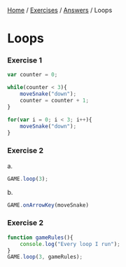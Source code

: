 [Home](../../README.md) / [Exercises](../README.md) / [Answers](./) / Loops

# Loops

### Exercise 1

```javascript
var counter = 0;

while(counter < 3){
    moveSnake("down");
    counter = counter + 1;
}
```

```javascript
for(var i = 0; i < 3; i++){
    moveSnake("down");
}
```

### Exercise 2

a.
```javascript
GAME.loop(3);
```

b.
```javascript
GAME.onArrowKey(moveSnake)
```

### Exercise 2

```javascript
function gameRules(){
    console.log("Every loop I run");
}
GAME.loop(3, gameRules);
```
